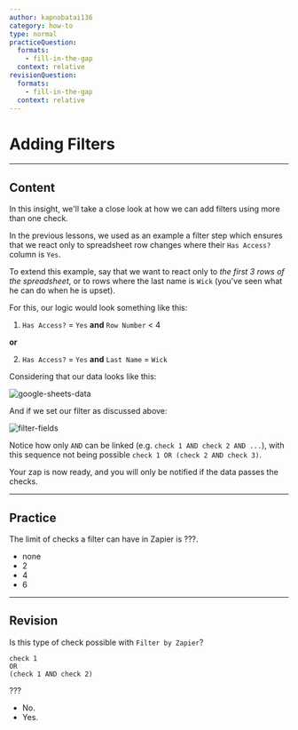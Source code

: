 ```yaml
---
author: kapnobatai136
category: how-to
type: normal
practiceQuestion:
  formats:
    - fill-in-the-gap
  context: relative
revisionQuestion:
  formats:
    - fill-in-the-gap
  context: relative
---
```


# Adding Filters


---

## Content

In this insight, we'll take a close look at how we can add filters using more than one check.

In the previous lessons, we used as an example a filter step which ensures that we react only to spreadsheet row changes where their `Has Access?` column is `Yes`.

To extend this example, say that we want to react only to *the first 3 rows of the spreadsheet*, or to rows where the last name is `Wick` (you've seen what he can do when he is upset).

For this, our logic would look something like this:

1. `Has Access?` = `Yes` **and** `Row Number` < 4

**or**

2. `Has Access?` = `Yes` **and** `Last Name` = `Wick`

Considering that our data looks like this:

![google-sheets-data](https://img.enkipro.com/9633e64a27dfc89a5f0e4f588d51b81d.png)

And if we set our filter as discussed above:

![filter-fields](https://img.enkipro.com/dc9727ca46844f5f914355b92455b67b.png)

Notice how only `AND` can be linked (e.g. `check 1 AND check 2 AND ...`), with this sequence not being possible `check 1 OR (check 2 AND check 3)`.

Your zap is now ready, and you will only be notified if the data passes the checks.


---

## Practice

The limit of checks a filter can have in Zapier is ???.

- none
- 2
- 4
- 6


---

## Revision

Is this type of check possible with `Filter by Zapier`?

```plain-text
check 1
OR
(check 1 AND check 2)
```

???

- No.
- Yes.
